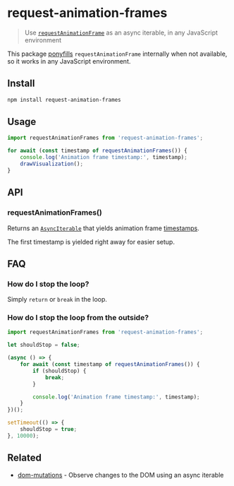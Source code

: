 # request-animation-frames

> Use [`requestAnimationFrame`](https://developer.mozilla.org/en-US/docs/Web/API/window/requestAnimationFrame) as an async iterable, in any JavaScript environment

This package [ponyfills](https://ponyfill.com) `requestAnimationFrame` internally when not available, so it works in any JavaScript environment.

## Install

```sh
npm install request-animation-frames
```

## Usage

```js
import requestAnimationFrames from 'request-animation-frames';

for await (const timestamp of requestAnimationFrames()) {
	console.log('Animation frame timestamp:', timestamp);
	drawVisualization();
}
```

## API

### requestAnimationFrames()

Returns an [`AsyncIterable`](https://developer.mozilla.org/en-US/docs/Web/JavaScript/Reference/Iteration_protocols#the_async_iterator_and_async_iterable_protocols) that yields animation frame [timestamps](https://developer.mozilla.org/en-US/docs/Web/API/DOMHighResTimeStamp).

The first timestamp is yielded right away for easier setup.

## FAQ

### How do I stop the loop?

Simply `return` or `break` in the loop.

### How do I stop the loop from the outside?

```js
import requestAnimationFrames from 'request-animation-frames';

let shouldStop = false;

(async () => {
	for await (const timestamp of requestAnimationFrames()) {
		if (shouldStop) {
			break;
		}

		console.log('Animation frame timestamp:', timestamp);
	}
})();

setTimeout(() => {
	shouldStop = true;
}, 10000);
```

## Related

- [dom-mutations](https://github.com/sindresorhus/dom-mutations) - Observe changes to the DOM using an async iterable
